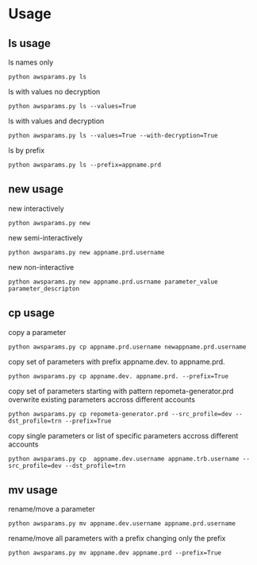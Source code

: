 # Usage

## ls usage
ls names only

`python awsparams.py ls`

ls with values no decryption

`python awsparams.py ls --values=True`

ls with values and decryption

`python awsparams.py ls --values=True --with-decryption=True`

ls by prefix

`python awsparams.py ls --prefix=appname.prd`

## new usage
new interactively

`python awsparams.py new`

new semi-interactively

`python awsparams.py new appname.prd.username`

new non-interactive

`python awsparams.py new appname.prd.usrname parameter_value parameter_descripton`

## cp usage
copy a parameter

`python awsparams.py cp appname.prd.username newappname.prd.username`

copy set of parameters with prefix appname.dev. to appname.prd.

`python awsparams.py cp appname.dev. appname.prd. --prefix=True`

copy set of parameters starting with pattern repometa-generator.prd overwrite existing parameters accross different accounts

`python awsparams.py cp repometa-generator.prd --src_profile=dev --dst_profile=trn --prefix=True`

copy single parameters or list of specific parameters accross different accounts

`python awsparams.py cp  appname.dev.username appname.trb.username --src_profile=dev --dst_profile=trn`

## mv usage
rename/move a parameter

`python awsparams.py mv appname.dev.username appname.prd.username`

rename/move all parameters with a prefix changing only the prefix

`python awsparams.py mv appname.dev appname.prd --prefix=True`